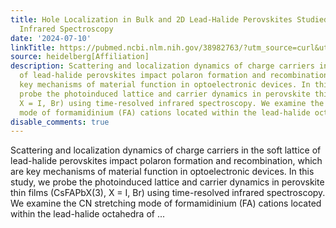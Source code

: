 ```yaml
---
title: Hole Localization in Bulk and 2D Lead-Halide Perovskites Studied by Time-Resolved
  Infrared Spectroscopy
date: '2024-07-10'
linkTitle: https://pubmed.ncbi.nlm.nih.gov/38982763/?utm_source=curl&utm_medium=rss&utm_campaign=pubmed-2&utm_content=1FakS-2QOkCT8HsMOQP1bCRQ4YzyumYOmxmF0moLsQ3dFB1E9V&fc=20220326224207&ff=20240710182341&v=2.18.0.post9+e462414
source: heidelberg[Affiliation]
description: Scattering and localization dynamics of charge carriers in the soft lattice
  of lead-halide perovskites impact polaron formation and recombination, which are
  key mechanisms of material function in optoelectronic devices. In this study, we
  probe the photoinduced lattice and carrier dynamics in perovskite thin films (CsFAPbX(3),
  X = I, Br) using time-resolved infrared spectroscopy. We examine the CN stretching
  mode of formamidinium (FA) cations located within the lead-halide octahedra of ...
disable_comments: true
---
```

Scattering and localization dynamics of charge carriers in the soft lattice of lead-halide perovskites impact polaron formation and recombination, which are key mechanisms of material function in optoelectronic devices. In this study, we probe the photoinduced lattice and carrier dynamics in perovskite thin films (CsFAPbX(3), X = I, Br) using time-resolved infrared spectroscopy. We examine the CN stretching mode of formamidinium (FA) cations located within the lead-halide octahedra of ...